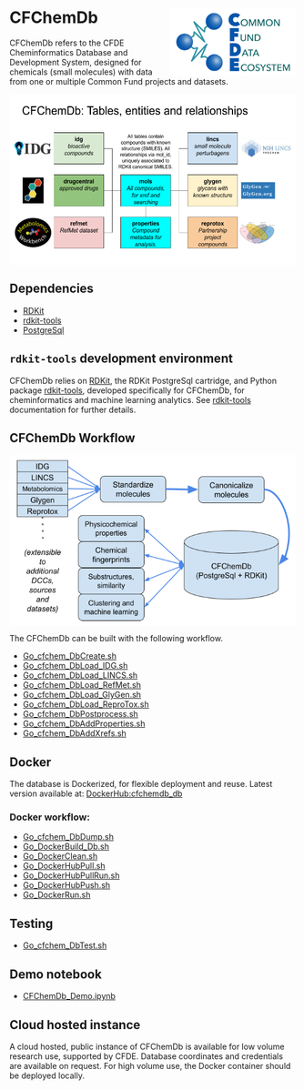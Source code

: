 # CFChemDb <img align="right" src="/doc/images/cfde_logo.png" height="120">

CFChemDb refers to the CFDE Cheminformatics Database and Development System,
designed for chemicals (small molecules) with data from one or multiple
Common Fund projects and datasets.

<img src="doc/images/CFChemDb_schematic.png" align="center" height="300">

## Dependencies

* [RDKit](https://www.rdkit.org/)
* [rdkit-tools](https://github.com/jeremyjyang/rdkit-tools)
* [PostgreSql](https://www.postgresql.org/)

## `rdkit-tools` development environment

CFChemDb relies on [RDKit](https://www.rdkit.org/), the RDKit
PostgreSql cartridge, and Python package
[rdkit-tools](https://github.com/jeremyjyang/rdkit-tools),
developed specifically for CFChemDb, for cheminformatics
and machine learning analytics. See
[rdkit-tools](https://github.com/jeremyjyang/rdkit-tools)
documentation for further details.

## CFChemDb Workflow

<img src="doc/images/CFChemDb_ETL_Workflow.png" align="center" height="300">

The CFChemDb can be built with the following workflow.

* [Go\_cfchem\_DbCreate.sh](sh/Go_cfchem_DbCreate.sh)
* [Go\_cfchem\_DbLoad\_IDG.sh](sh/Go_cfchem_DbLoad_IDG.sh)
* [Go\_cfchem\_DbLoad\_LINCS.sh](sh/Go_cfchem_DbLoad_LINCS.sh)
* [Go\_cfchem\_DbLoad\_RefMet.sh](sh/Go_cfchem_DbLoad_RefMet.sh)
* [Go\_cfchem\_DbLoad\_GlyGen.sh](sh/Go_cfchem_DbLoad_GlyGen.sh)
* [Go\_cfchem\_DbLoad\_ReproTox.sh](sh/Go_cfchem_DbLoad_ReproTox.sh)
* [Go\_cfchem\_DbPostprocess.sh](sh/Go_cfchem_DbPostprocess.sh)
* [Go\_cfchem\_DbAddProperties.sh](sh/Go_cfchem_DbAddProperties.sh)
* [Go\_cfchem\_DbAddXrefs.sh](sh/Go_cfchem_DbAddXrefs.sh)

## Docker

The database is Dockerized, for flexible deployment and reuse.
Latest version available at: [DockerHub:cfchemdb\_db](https://hub.docker.com/repository/docker/unmtransinfo/cfchemdb_db)

### Docker workflow:

* [Go\_cfchem\_DbDump.sh](sh/Go_cfchem_DbDump.sh)
* [Go\_DockerBuild\_Db.sh](sh/Go_DockerBuild_Db.sh)
* [Go\_DockerClean.sh](sh/Go_DockerClean.sh)
* [Go\_DockerHubPull.sh](sh/Go_DockerHubPull.sh)
* [Go\_DockerHubPullRun.sh](sh/Go_DockerHubPullRun.sh)
* [Go\_DockerHubPush.sh](sh/Go_DockerHubPush.sh)
* [Go\_DockerRun.sh](sh/Go_DockerRun.sh)

## Testing

* [Go\_cfchem\_DbTest.sh](sh/Go_cfchem_DbTest.sh)

## Demo notebook

* [CFChemDb\_Demo.ipynb](notebooks/CFChemDb_Demo.ipynb)

## Cloud hosted instance

A cloud hosted, public instance of CFChemDb is available for low
volume research use, supported by CFDE. Database coordinates and
credentials are available on request. For high volume use, the
Docker container should be deployed locally.

